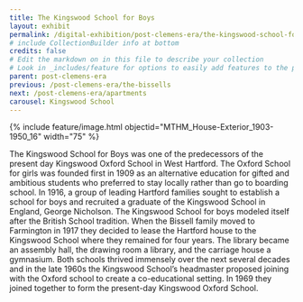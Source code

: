 ```yaml
---
title: The Kingswood School for Boys
layout: exhibit
permalink: /digital-exhibition/post-clemens-era/the-kingswood-school-for-boys.html
# include CollectionBuilder info at bottom
credits: false
# Edit the markdown on in this file to describe your collection
# Look in _includes/feature for options to easily add features to the page
parent: post-clemens-era
previous: /post-clemens-era/the-bissells
next: /post-clemens-era/apartments
carousel: Kingswood School
---
```


{% include feature/image.html objectid="MTHM_House-Exterior_1903-1950_16" width="75" %}

The Kingswood School for Boys was one of the predecessors of the present day Kingswood Oxford School in West Hartford. The Oxford School for girls was founded first in 1909 as an alternative education for gifted and ambitious students who preferred to stay locally rather than go to boarding school. In 1916, a group of leading Hartford families sought to establish a school for boys and recruited a graduate of the Kingswood School in England, George Nicholson. The Kingswood School for boys modeled itself after the British School tradition. When the Bissell family moved to Farmington in 1917 they decided to lease the Hartford house to the Kingswood School where they remained for four years. The library became an assembly hall, the drawing room a library, and the carriage house a gymnasium. Both schools thrived immensely over the next several decades and in the late 1960s the Kingswood School’s headmaster proposed joining with the Oxford school to create a co-educational setting. In 1969 they joined together to form the present-day Kingswood Oxford School.
